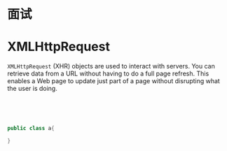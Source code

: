 # 面试

# 	XMLHttpRequest

`XMLHttpRequest`​​ (XHR) objects are used to interact with servers. You can retrieve data from a URL without having to do a full page refresh. This enables a Web page to update just part of a page without disrupting what the user is doing.

‍

‍

```java
public class a{

}
```

‍
